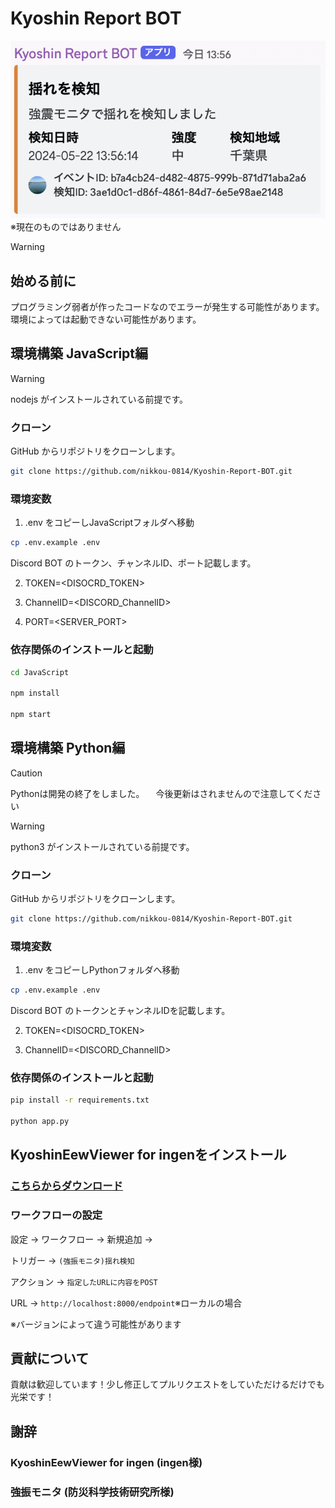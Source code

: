 # Kyoshin Report BOT

<div style="text-align: center;">
    <img src="screenshot.png" alt="Kyoshin Report BOT Screenshot" style="max-width: 100%; height: auto;">
</div>
※現在のものではありません

> [!WARNING]
>## 始める前に
> プログラミング弱者が作ったコードなのでエラーが発生する可能性があります。
> 環境によっては起動できない可能性があります。

## 環境構築 JavaScript編

> [!WARNING]
> nodejs がインストールされている前提です。

### クローン

GitHub からリポジトリをクローンします。

```bash
git clone https://github.com/nikkou-0814/Kyoshin-Report-BOT.git
```

### 環境変数

1. .env をコピーしJavaScriptフォルダへ移動

```bash
cp .env.example .env
```

Discord BOT のトークン、チャンネルID、ポート記載します。

2. TOKEN=<DISOCRD_TOKEN>

3. ChannelID=<DISCORD_ChannelID>

4. PORT=<SERVER_PORT>

### 依存関係のインストールと起動

```bash
cd JavaScript

npm install

npm start
```

## 環境構築 Python編
> [!CAUTION]
> Pythonは開発の終了をしました。
>　今後更新はされませんので注意してください

> [!WARNING]
> python3 がインストールされている前提です。

### クローン

GitHub からリポジトリをクローンします。

```bash
git clone https://github.com/nikkou-0814/Kyoshin-Report-BOT.git
```

### 環境変数

1. .env をコピーしPythonフォルダへ移動

```bash
cp .env.example .env
```

Discord BOT のトークンとチャンネルIDを記載します。

2. TOKEN=<DISOCRD_TOKEN>

3. ChannelID=<DISCORD_ChannelID>

### 依存関係のインストールと起動

```bash
pip install -r requirements.txt

python app.py
```

## KyoshinEewViewer for ingenをインストール

### <a href="https://github.com/ingen084/KyoshinEewViewerIngen">こちらからダウンロード</a>

### ワークフローの設定

設定 → ワークフロー → 新規追加 →

トリガー → ```(強振モニタ)揺れ検知```

アクション → ```指定したURLに内容をPOST```

URL → ```http://localhost:8000/endpoint```※ローカルの場合

※バージョンによって違う可能性があります

## 貢献について

貢献は歓迎しています！少し修正してプルリクエストをしていただけるだけでも光栄です！

## 謝辞

### KyoshinEewViewer for ingen (ingen様)
### 強振モニタ (防災科学技術研究所様)